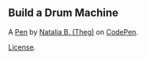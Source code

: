 Build a Drum Machine
--------------------


A [Pen](https://codepen.io/THeg_773/pen/XWdJJEd) by [Natalia B. (Theg)](https://codepen.io/THeg_773) on [CodePen](https://codepen.io).

[License](https://codepen.io/THeg_773/pen/XWdJJEd/license).